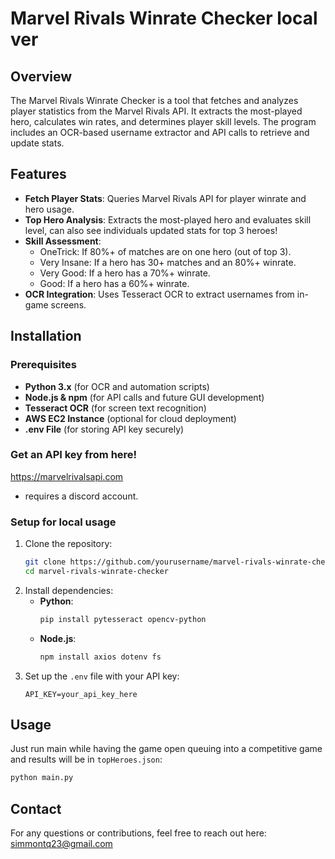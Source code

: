 # Marvel Rivals Winrate Checker local ver

## Overview
The Marvel Rivals Winrate Checker is a tool that fetches and analyzes player statistics from the Marvel Rivals API. It extracts the most-played hero, calculates win rates, and determines player skill levels. The program includes an OCR-based username extractor and API calls to retrieve and update stats.
## Features
- **Fetch Player Stats**: Queries Marvel Rivals API for player winrate and hero usage.
- **Top Hero Analysis**: Extracts the most-played hero and evaluates skill level, can also see individuals updated stats for top 3 heroes!
- **Skill Assessment**:
  - OneTrick: If 80%+ of matches are on one hero (out of top 3).
  - Very Insane: If a hero has 30+ matches and an 80%+ winrate.
  - Very Good: If a hero has a 70%+ winrate.
  - Good: If a hero has a 60%+ winrate.
- **OCR Integration**: Uses Tesseract OCR to extract usernames from in-game screens.

## Installation
### Prerequisites
- **Python 3.x** (for OCR and automation scripts)
- **Node.js & npm** (for API calls and future GUI development)
- **Tesseract OCR** (for screen text recognition)
- **AWS EC2 Instance** (optional for cloud deployment)
- **.env File** (for storing API key securely)

### Get an API key from here!

https://marvelrivalsapi.com

- requires a discord account.

### Setup for local usage
1. Clone the repository:
   ```bash
   git clone https://github.com/yourusername/marvel-rivals-winrate-checker.git
   cd marvel-rivals-winrate-checker
   ```
2. Install dependencies:
   - **Python**:
     ```bash
     pip install pytesseract opencv-python
     ```
   - **Node.js**:
     ```bash
     npm install axios dotenv fs
     ```
3. Set up the `.env` file with your API key:
   ```plaintext
   API_KEY=your_api_key_here
   ```

## Usage
Just run main while having the game open queuing into a competitive game and results will be in `topHeroes.json`:
```bash
python main.py
```

## Contact
For any questions or contributions, feel free to reach out here: simmontq23@gmail.com

